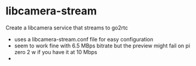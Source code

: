 # libcamera-stream
Create a libcamera service that streams to go2rtc

* uses a libcamera-stream.conf file for easy configuration
* seem to work fine with 6.5 MBps bitrate but the preview might fail on pi zero 2 w if you have it at 10 Mbps
* 
